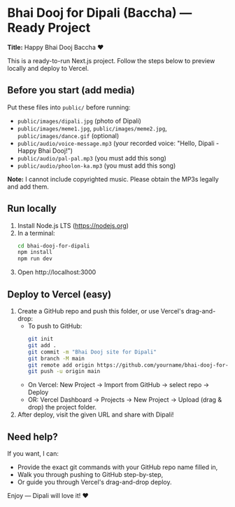# Bhai Dooj for Dipali (Baccha) — Ready Project

**Title:** Happy Bhai Dooj Baccha ❤️

This is a ready-to-run Next.js project. Follow the steps below to preview locally and deploy to Vercel.

## Before you start (add media)
Put these files into `public/` before running:
- `public/images/dipali.jpg` (photo of Dipali)
- `public/images/meme1.jpg`, `public/images/meme2.jpg`, `public/images/dance.gif` (optional)
- `public/audio/voice-message.mp3`  (your recorded voice: "Hello, Dipali - Happy Bhai Dooj!")
- `public/audio/pal-pal.mp3` (you must add this song)
- `public/audio/phoolon-ka.mp3` (you must add this song)

**Note:** I cannot include copyrighted music. Please obtain the MP3s legally and add them.

## Run locally
1. Install Node.js LTS (https://nodejs.org)
2. In a terminal:
   ```bash
   cd bhai-dooj-for-dipali
   npm install
   npm run dev
   ```
3. Open http://localhost:3000

## Deploy to Vercel (easy)
1. Create a GitHub repo and push this folder, or use Vercel's drag-and-drop:
   - To push to GitHub:
     ```bash
     git init
     git add .
     git commit -m "Bhai Dooj site for Dipali"
     git branch -M main
     git remote add origin https://github.com/yourname/bhai-dooj-for-dipali.git
     git push -u origin main
     ```
   - On Vercel: New Project → Import from GitHub → select repo → Deploy
   - OR: Vercel Dashboard → Projects → New Project → Upload (drag & drop) the project folder.
2. After deploy, visit the given URL and share with Dipali!

## Need help?
If you want, I can:
- Provide the exact git commands with your GitHub repo name filled in,
- Walk you through pushing to GitHub step-by-step,
- Or guide you through Vercel's drag-and-drop deploy.

Enjoy — Dipali will love it! ❤️
